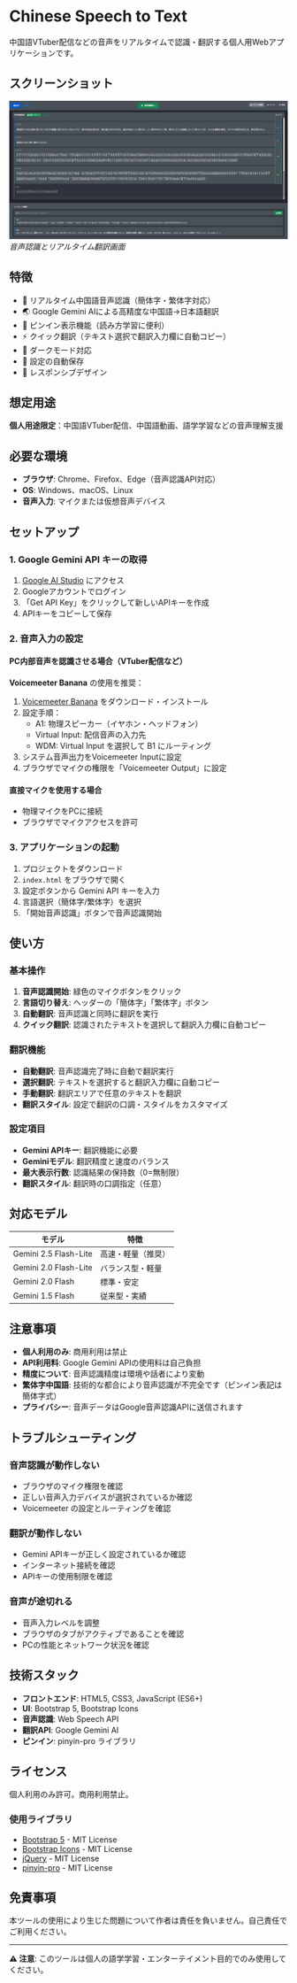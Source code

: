 # Chinese Speech to Text

中国語VTuber配信などの音声をリアルタイムで認識・翻訳する個人用Webアプリケーションです。

## スクリーンショット

![メイン画面](screenshot-main.png)
*音声認識とリアルタイム翻訳画面*

## 特徴

- 🎤 リアルタイム中国語音声認識（簡体字・繁体字対応）
- 🌏 Google Gemini AIによる高精度な中国語→日本語翻訳
- 📝 ピンイン表示機能（読み方学習に便利）
- ⚡ クイック翻訳（テキスト選択で翻訳入力欄に自動コピー）
- 🎨 ダークモード対応
- 💾 設定の自動保存
- 📱 レスポンシブデザイン

## 想定用途

**個人用途限定**：中国語VTuber配信、中国語動画、語学学習などの音声理解支援

## 必要な環境

- **ブラウザ**: Chrome、Firefox、Edge（音声認識API対応）
- **OS**: Windows、macOS、Linux
- **音声入力**: マイクまたは仮想音声デバイス

## セットアップ

### 1. Google Gemini API キーの取得

1. [Google AI Studio](https://aistudio.google.com/) にアクセス
2. Googleアカウントでログイン
3. 「Get API Key」をクリックして新しいAPIキーを作成
4. APIキーをコピーして保存

### 2. 音声入力の設定

#### PC内部音声を認識させる場合（VTuber配信など）

**Voicemeeter Banana** の使用を推奨：

1. [Voicemeeter Banana](https://vb-audio.com/Voicemeeter/banana.htm) をダウンロード・インストール
2. 設定手順：
   - A1: 物理スピーカー（イヤホン・ヘッドフォン）
   - Virtual Input: 配信音声の入力先
   - WDM: Virtual Input を選択して B1 にルーティング
3. システム音声出力をVoicemeeter Inputに設定
4. ブラウザでマイクの権限を「Voicemeeter Output」に設定

#### 直接マイクを使用する場合

- 物理マイクをPCに接続
- ブラウザでマイクアクセスを許可

### 3. アプリケーションの起動

1. プロジェクトをダウンロード
2. `index.html` をブラウザで開く
3. 設定ボタンから Gemini API キーを入力
4. 言語選択（簡体字/繁体字）を選択
5. 「開始音声認識」ボタンで音声認識開始

## 使い方

### 基本操作

1. **音声認識開始**: 緑色のマイクボタンをクリック
2. **言語切り替え**: ヘッダーの「簡体字」「繁体字」ボタン
3. **自動翻訳**: 音声認識と同時に翻訳を実行
4. **クイック翻訳**: 認識されたテキストを選択して翻訳入力欄に自動コピー

### 翻訳機能

- **自動翻訳**: 音声認識完了時に自動で翻訳実行
- **選択翻訳**: テキストを選択すると翻訳入力欄に自動コピー
- **手動翻訳**: 翻訳エリアで任意のテキストを翻訳
- **翻訳スタイル**: 設定で翻訳の口調・スタイルをカスタマイズ

### 設定項目

- **Gemini APIキー**: 翻訳機能に必要
- **Geminiモデル**: 翻訳精度と速度のバランス
- **最大表示行数**: 認識結果の保持数（0=無制限）
- **翻訳スタイル**: 翻訳時の口調指定（任意）

## 対応モデル

| モデル | 特徴 |
|--------|------|
| Gemini 2.5 Flash-Lite | 高速・軽量（推奨） |
| Gemini 2.0 Flash-Lite | バランス型・軽量 |
| Gemini 2.0 Flash | 標準・安定 |
| Gemini 1.5 Flash | 従来型・実績 |

## 注意事項

- **個人利用のみ**: 商用利用は禁止
- **API利用料**: Google Gemini APIの使用料は自己負担
- **精度について**: 音声認識精度は環境や話者により変動
- **繁体字中国語**: 技術的な都合により音声認識が不完全です（ピンイン表記は簡体字式）
- **プライバシー**: 音声データはGoogle音声認識APIに送信されます

## トラブルシューティング

### 音声認識が動作しない

- ブラウザのマイク権限を確認
- 正しい音声入力デバイスが選択されているか確認
- Voicemeeter の設定とルーティングを確認

### 翻訳が動作しない

- Gemini APIキーが正しく設定されているか確認
- インターネット接続を確認
- APIキーの使用制限を確認

### 音声が途切れる

- 音声入力レベルを調整
- ブラウザのタブがアクティブであることを確認
- PCの性能とネットワーク状況を確認

## 技術スタック

- **フロントエンド**: HTML5, CSS3, JavaScript (ES6+)
- **UI**: Bootstrap 5, Bootstrap Icons
- **音声認識**: Web Speech API
- **翻訳API**: Google Gemini AI
- **ピンイン**: pinyin-pro ライブラリ

## ライセンス

個人利用のみ許可。商用利用禁止。

### 使用ライブラリ
- [Bootstrap 5](https://getbootstrap.com/) - MIT License
- [Bootstrap Icons](https://icons.getbootstrap.com/) - MIT License
- [jQuery](https://jquery.com/) - MIT License
- [pinyin-pro](https://github.com/zh-lx/pinyin-pro) - MIT License

## 免責事項

本ツールの使用により生じた問題について作者は責任を負いません。自己責任でご利用ください。

---

**⚠️ 注意**: このツールは個人の語学学習・エンターテイメント目的でのみ使用してください。